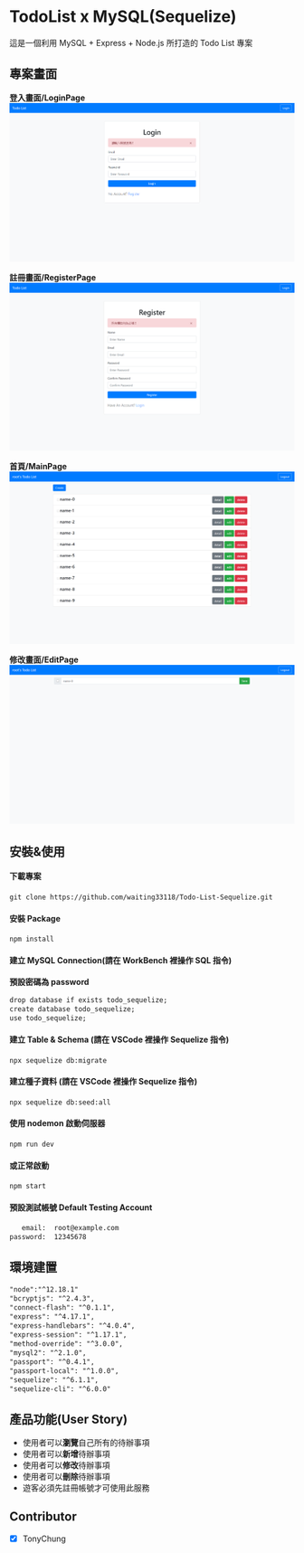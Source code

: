 # TodoList x MySQL(Sequelize)

這是一個利用 MySQL + Express + Node.js 所打造的 Todo List 專案

## 專案畫面

**登入畫面/LoginPage**
![專案畫面](/public/image/project_screenshot1.png)

**註冊畫面/RegisterPage**
![專案畫面](/public/image/project_screenshot2.png)

**首頁/MainPage**
![專案畫面](/public/image/project_screenshot3.png)

**修改畫面/EditPage**
![專案畫面](/public/image/project_screenshot4.png)

## 安裝&使用

#### 下載專案

```
git clone https://github.com/waiting33118/Todo-List-Sequelize.git
```

#### 安裝 Package

```
npm install
```

#### 建立 MySQL Connection(請在 WorkBench 裡操作 SQL 指令)

**預設密碼為 password**

```
drop database if exists todo_sequelize;
create database todo_sequelize;
use todo_sequelize;
```

#### 建立 Table & Schema (請在 VSCode 裡操作 Sequelize 指令)

```
npx sequelize db:migrate
```

#### 建立種子資料 (請在 VSCode 裡操作 Sequelize 指令)

```
npx sequelize db:seed:all
```

#### 使用 nodemon 啟動伺服器

```
npm run dev
```

#### 或正常啟動

```
npm start
```

#### 預設測試帳號 Default Testing Account

```
   email:  root@example.com
password:  12345678
```

## 環境建置

```
"node":"^12.18.1"
"bcryptjs": "^2.4.3",
"connect-flash": "^0.1.1",
"express": "^4.17.1",
"express-handlebars": "^4.0.4",
"express-session": "^1.17.1",
"method-override": "^3.0.0",
"mysql2": "^2.1.0",
"passport": "^0.4.1",
"passport-local": "^1.0.0",
"sequelize": "^6.1.1",
"sequelize-cli": "^6.0.0"
```

## 產品功能(User Story)

- 使用者可以**瀏覽**自己所有的待辦事項
- 使用者可以**新增**待辦事項
- 使用者可以**修改**待辦事項
- 使用者可以**刪除**待辦事項
- 遊客必須先註冊帳號才可使用此服務

## Contributor

- [x] TonyChung
